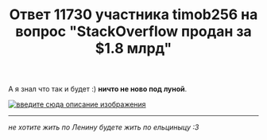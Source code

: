 ﻿---
title: "Ответ 11730 участника timob256 на вопрос \"StackOverflow продан за $1.8 млрд\""
se.owner.user_id: 23344
se.owner.display_name: "timob256"
se.owner.link: "https://ru.meta.stackoverflow.com/users/23344/timob256"
se.answer_id: 11730
se.question_id: 11558
se.post_type: answer
se.is_accepted: False
---
<p>А я знал что так и будет :) <strong>ничто не ново под луной</strong>.</p>
<p><a href="https://i.stack.imgur.com/GfXrW.jpg" rel="nofollow noreferrer"><img src="https://i.stack.imgur.com/GfXrW.jpg" alt="введите сюда описание изображения" /></a></p>
<hr />
<p><em>не хотите жить по Ленину будете жить по ельциныцу :3</em></p>

